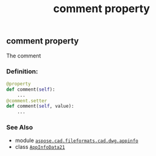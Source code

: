 ﻿---
title: comment property
second_title: Aspose.CAD for Python via .NET API References
description: 
type: docs
weight: 50
url: /python-net/aspose.cad.fileformats.cad.dwg.appinfo/appinfodata21/comment/
is_root: false
---

## comment property


The comment
### Definition:
```python
@property
def comment(self):
    ...
@comment.setter
def comment(self, value):
    ...
```

### See Also
* module [`aspose.cad.fileformats.cad.dwg.appinfo`](../../)
* class [`AppInfoData21`](/cad/python-net/aspose.cad.fileformats.cad.dwg.appinfo/appinfodata21)
